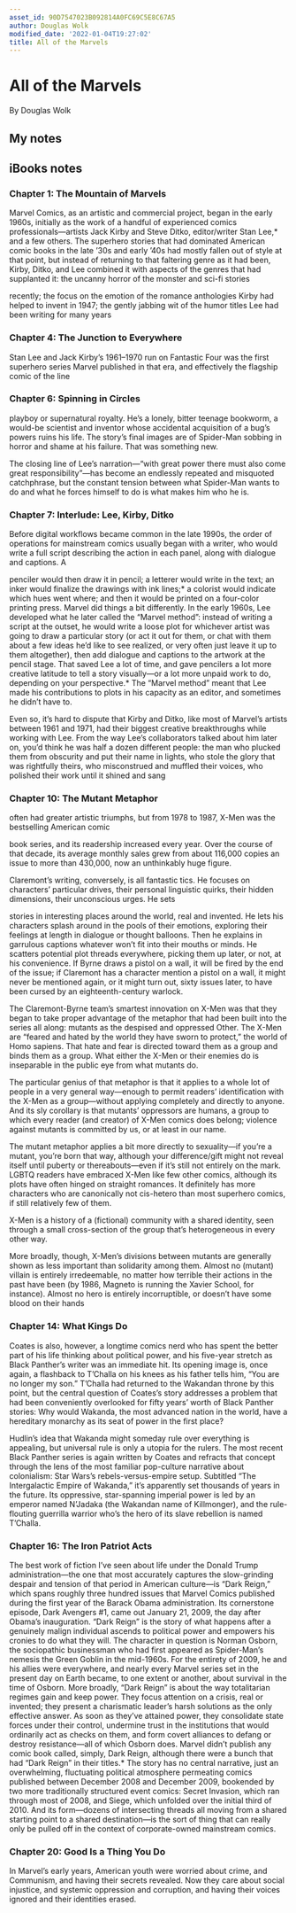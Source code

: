 ```yaml
---
asset_id: 90D7547023B092814A0FC69C5E8C67A5
author: Douglas Wolk
modified_date: '2022-01-04T19:27:02'
title: All of the Marvels
---
```


# All of the Marvels

By Douglas Wolk

## My notes <a name="my_notes_dont_delete"></a>



## iBooks notes <a name="ibooks_notes_dont_delete"></a>


### Chapter 1: The Mountain of Marvels

Marvel Comics, as an artistic and commercial project, began in the early 1960s, initially as the work of a handful of experienced comics professionals—artists Jack Kirby and Steve Ditko, editor/writer Stan Lee,* and a few others. The superhero stories that had dominated American comic books in the late ’30s and early ’40s had mostly fallen out of style at that point, but instead of returning to that faltering genre as it had been, Kirby, Ditko, and Lee combined it with aspects of the genres that had supplanted it: the uncanny horror of the monster and sci-fi stories

recently; the focus on the emotion of the romance anthologies Kirby had helped to invent in 1947; the gently jabbing wit of the humor titles Lee had been writing for many years

### Chapter 4: The Junction to Everywhere

Stan Lee and Jack Kirby’s 1961–1970 run on Fantastic Four was the first superhero series Marvel published in that era, and effectively the flagship comic of the line

### Chapter 6: Spinning in Circles

playboy or supernatural royalty. He’s a lonely, bitter teenage bookworm, a would-be scientist and inventor whose accidental acquisition of a bug’s powers ruins his life. The story’s final images are of Spider-Man sobbing in horror and shame at his failure. That was something new.

The closing line of Lee’s narration—“with great power there must also come great responsibility”—has become an endlessly repeated and misquoted catchphrase, but the constant tension between what Spider-Man wants to do and what he forces himself to do is what makes him who he is.

### Chapter 7: Interlude: Lee, Kirby, Ditko

Before digital workflows became common in the late 1990s, the order of operations for mainstream comics usually began with a writer, who would write a full script describing the action in each panel, along with dialogue and captions. A 

penciler would then draw it in pencil; a letterer would write in the text; an inker would finalize the drawings with ink lines;* a colorist would indicate which hues went where; and then it would be printed on a four-color printing press.
Marvel did things a bit differently. In the early 1960s, Lee developed what he later called the “Marvel method”: instead of writing a script at the outset, he would write a loose plot for whichever artist was going to draw a particular story (or act it out for them, or chat with them about a few ideas he’d like to see realized, or very often just leave it up to them altogether), then add dialogue and captions to the artwork at the pencil stage. That saved Lee a lot of time, and gave pencilers a lot more creative latitude to tell a story visually—or a lot more unpaid work to do, depending on your perspective.* The “Marvel method” meant that Lee made his contributions to plots in his capacity as an editor, and sometimes he didn’t have to.

Even so, it’s hard to dispute that Kirby and Ditko, like most of Marvel’s artists between 1961 and 1971, had their biggest creative breakthroughs while working with Lee. From the way Lee’s collaborators talked about him later on, you’d think he was half a dozen different people: the man who plucked them from obscurity and put their name in lights, who stole the glory that was rightfully theirs, who misconstrued and muffled their voices, who polished their work until it shined and sang

### Chapter 10: The Mutant Metaphor

often had greater artistic triumphs, but from 1978 to 1987, X-Men was the bestselling American comic 

book series, and its readership increased every year. Over the course of that decade, its average monthly sales grew from about 116,000 copies an issue to more than 430,000, now an unthinkably huge figure.

Claremont’s writing, conversely, is all fantastic tics. He focuses on characters’ particular drives, their personal linguistic quirks, their hidden dimensions, their unconscious urges. He sets 

stories in interesting places around the world, real and invented. He lets his characters splash around in the pools of their emotions, exploring their feelings at length in dialogue or thought balloons. Then he explains in garrulous captions whatever won’t fit into their mouths or minds. He scatters potential plot threads everywhere, picking them up later, or not, at his convenience. If Byrne draws a pistol on a wall, it will be fired by the end of the issue; if Claremont has a character mention a pistol on a wall, it might never be mentioned again, or it might turn out, sixty issues later, to have been cursed by an eighteenth-century warlock.

The Claremont-Byrne team’s smartest innovation on X-Men was that they began to take proper advantage of the metaphor that had been built into the series all along: mutants as the despised and oppressed Other. The X-Men are “feared and hated by the world they have sworn to protect,” the world of Homo sapiens. That hate and fear is directed toward them as a group and binds them as a group. What either the X-Men or their enemies do is inseparable in the public eye from what mutants do.

The particular genius of that metaphor is that it applies to a whole lot of people in a very general way—enough to permit readers’ identification with the X-Men as a group—without applying completely and directly to anyone. And its sly corollary is that mutants’ oppressors are humans, a group to which every reader (and creator) of X-Men comics does belong; violence against mutants is committed by us, or at least in our name.

The mutant metaphor applies a bit more directly to sexuality—if you’re a mutant, you’re born that way, although your difference/gift might not reveal itself until puberty or thereabouts—even if it’s still not entirely on the mark. LGBTQ readers have embraced X-Men like few other comics, although its plots have often hinged on straight romances. It definitely has more characters who are canonically not cis-hetero than most superhero comics, if still relatively few of them.

X-Men is a history of a (fictional) community with a shared identity, seen through a small cross-section of the group that’s heterogeneous in every other way.

More broadly, though, X-Men’s divisions between mutants are generally shown as less important than solidarity among them. Almost no (mutant) villain is entirely irredeemable, no matter how terrible their actions in the past have been (by 1986, Magneto is running the Xavier School, for instance). Almost no hero is entirely incorruptible, or doesn’t have some blood on their hands

### Chapter 14: What Kings Do

Coates is also, however, a longtime comics nerd who has spent the better part of his life thinking about political power, and his five-year stretch as Black Panther’s writer was an immediate hit. Its opening image is, once again, a flashback to T’Challa on his knees as his father tells him, “You are no longer my son.” T’Challa had returned to the Wakandan throne by this point, but the central question of Coates’s story addresses a problem that had been conveniently overlooked for fifty years’ worth of Black Panther stories: Why would Wakanda, the most advanced nation in the world, have a hereditary monarchy as its seat of power in the first place?

Hudlin’s idea that Wakanda might someday rule over everything is appealing, but universal rule is only a utopia for the rulers. The most recent Black Panther series is again written by Coates and refracts that concept through the lens of the most familiar pop-culture narrative about colonialism: Star Wars’s rebels-versus-empire setup. Subtitled “The Intergalactic Empire of Wakanda,” it’s apparently set thousands of years in the future. Its oppressive, star-spanning imperial power is led by an emperor named N’Jadaka (the Wakandan name of Killmonger), and the rule-flouting guerrilla warrior who’s the hero of its slave rebellion is named T’Challa.

### Chapter 16: The Iron Patriot Acts

The best work of fiction I’ve seen about life under the Donald Trump administration—the one that most accurately captures the slow-grinding despair and tension of that period in American culture—is “Dark Reign,” which spans roughly three hundred issues that Marvel Comics published during the first year of the Barack Obama administration. Its cornerstone episode, Dark Avengers #1, came out January 21, 2009, the day after Obama’s inauguration.
“Dark Reign” is the story of what happens after a genuinely malign individual ascends to political power and empowers his cronies to do what they will. The character in question is Norman Osborn, the sociopathic businessman who had first appeared as Spider-Man’s nemesis the Green Goblin in the mid-1960s. For the entirety of 2009, he and his allies were everywhere, and nearly every Marvel series set in the present day on Earth became, to one extent or another, about survival in the time of Osborn.
More broadly, “Dark Reign” is about the way totalitarian regimes gain and keep power. They focus attention on a crisis, real or invented; they present a charismatic leader’s harsh solutions as the only effective answer. As soon as they’ve attained power, they consolidate state forces under their control, undermine trust in the institutions that would ordinarily act as checks on them, and form covert alliances to defang or destroy resistance—all of which Osborn does.
Marvel didn’t publish any comic book called, simply, Dark Reign, although there were a bunch that had “Dark Reign” in their titles.* The story has no central narrative, just an overwhelming, fluctuating political atmosphere permeating comics published between December 2008 and December 2009, bookended by two more traditionally structured event comics: Secret Invasion, which ran through most of 2008, and Siege, which unfolded over the initial third of 2010. And its form—dozens of intersecting threads all moving from a shared starting point to a shared destination—is the sort of thing that can really only be pulled off in the context of corporate-owned mainstream comics.

### Chapter 20: Good Is a Thing You Do

In Marvel’s early years, American youth were worried about crime, and Communism, and having their secrets revealed. Now they care about social injustice, and systemic oppression and corruption, and having their voices ignored and their identities erased.